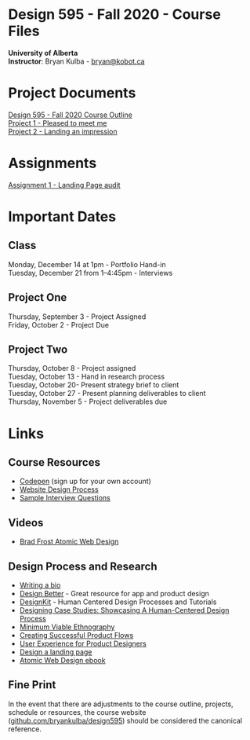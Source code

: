 # Design 595 - Fall 2020 - Course Files

**University of Alberta**  
**Instructor**: Bryan Kulba - [bryan@kobot.ca](mailto:bryan@kobot.ca)  

# Project Documents
[Design 595 - Fall 2020 Course Outline](Design_595_Outline.md)  
[Project 1 - Pleased to meet me](Design_595-Project_1-Pleased_to_Meet_Me.md)  
[Project 2 - Landing an impression](Design_595-Project_2-Landing_Page.md)  

# Assignments
[Assignment 1 - Landing Page audit](Design_595-assignment_1.md)  


# Important Dates  
## Class
Monday, December 14 at 1pm - Portfolio Hand-in    
Tuesday, December 21 from 1–4:45pm - Interviews   
## Project One
Thursday, September 3 - Project Assigned   
Friday, October 2 - Project Due 
## Project Two
Thursday, October 8 - Project assigned  
Tuesday, October 13 - Hand in research process   
Tuesday, October 20- Present strategy brief to client  
Tuesday, October 27 - Present planning deliverables to client  
Thursday, November 5 - Project deliverables due 

# Links

## Course Resources
- [Codepen](https://codepen.io/) (sign up for your own account)
- [Website Design Process](website_design_process)
- [Sample Interview Questions](Interviewing.md)

## Videos
- [Brad Frost Atomic Web Design](https://vimeo.com/179245570)

## Design Process and Research
- [Writing a bio](https://99u.adobe.com/articles/64151/how-to-write-a-better-bio-professional-summary) 
- [Design Better](https://www.designbetter.co/) - Great resource for app and product design
- [DesignKit](http://designkit.org) - Human Centered Design Processes and Tutorials
- [Designing Case Studies: Showcasing A Human-Centered Design Process](http://www.smashingmagazine.com/2015/02/designing-case-studies-human-centered-design-process/)  
- [Minimum Viable Ethnography](https://medium.com/research-things/minimum-viable-ethnography-a047e9358df0#.r6cfia93r)
- [Creating Successful Product Flows](https://medium.com/@ryanglasgow/creating-successful-product-flows-c41ffbce49a1#.gwnuwmgkz)
- [User Experience for Product Designers](https://medium.com/looks-good-feels-good/user-experience-for-product-designers-e9fa621ce3bc#.dpl1j7p0l)
- [Design a landing page](https://marketingexperiments.com/conversion-marketing/how-to-wireframe-a-landing-page)
- [Atomic Web Design ebook](http://atomicdesign.bradfrost.com/table-of-contents/)

## Fine Print
In the event that there are adjustments to the course outline, projects, schedule or resources, the course website ([github.com/bryankulba/design595](https://github.com/bryankulba/design595)) should be considered the canonical reference.
